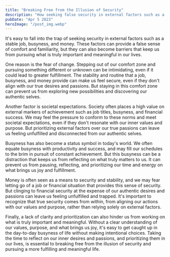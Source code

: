 ```yaml
---
title: "Breaking Free from the Illusion of Security"
description: "How seeking false security in external factors such as a stable job, busyness, and money can hinder us from pursuing what truly matters in our lives..."
pubDate: "Apr 5 2023"
heroImage: "/post_img.webp"
---
```

It's easy to fall into the trap of seeking security in external factors such as a stable job, busyness, and money. These factors can provide a false sense of comfort and familiarity, but they can also become barriers that keep us from pursuing what is truly important and meaningful in our lives.

One reason is the fear of change. Stepping out of our comfort zone and pursuing something different or unknown can be intimidating, even if it could lead to greater fulfillment. The stability and routine that a job, busyness, and money provide can make us feel secure, even if they don't align with our true desires and passions. But staying in this comfort zone can prevent us from exploring new possibilities and discovering our authentic selves.

Another factor is societal expectations. Society often places a high value on external markers of achievement such as job titles, busyness, and financial success. We may feel the pressure to conform to these norms and meet societal expectations, even if they don't resonate with our inner values and purpose. But prioritizing external factors over our true passions can leave us feeling unfulfilled and disconnected from our authentic selves.

Busyness has also become a status symbol in today's world. We often equate busyness with productivity and success, and may fill our schedules to the brim in pursuit of constant achievement. But this busyness can be a distraction that keeps us from reflecting on what truly matters to us. It can prevent us from pausing, reflecting, and prioritizing our time and energy on what brings us joy and fulfillment.

Money is often seen as a means to security and stability, and we may fear letting go of a job or financial situation that provides this sense of security. But clinging to financial security at the expense of our authentic desires and passions can leave us feeling unfulfilled and trapped. It's important to recognize that true security comes from within, from aligning our actions with our values and purpose, rather than relying solely on external factors.

Finally, a lack of clarity and prioritization can also hinder us from working on what is truly important and meaningful. Without a clear understanding of our values, purpose, and what brings us joy, it's easy to get caught up in the day-to-day busyness of life without making intentional choices. Taking the time to reflect on our inner desires and passions, and prioritizing them in our lives, is essential to breaking free from the illusion of security and pursuing a more fulfilling and meaningful life.